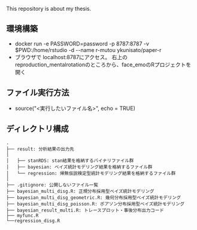 This repository is about my thesis.

## 環境構築
* docker run -e PASSWORD=password -p 8787:8787 -v $PWD:/home/rstudio -d --name r-mutou ykunisato/paper-r
* ブラウザで localhost:8787にアクセス。
右上のreproduction_mentalrotationのところから、face_emoのRプロジェクトを開く

## ファイル実行方法
* source("<実行したいファイル名>", echo = TRUE)

## ディレクトリ構成
```
.
├── result: 分析結果の出力先
│
│   ├── stanRDS: stan結果を格納するバイナリファイル群
│   ├── bayesian: ベイズ統計モデリング結果を格納するファイル群
│   └── regression: 帰無仮説検定型統計モデリング結果を格納するファイル群
│
├── .gitignore: 公開しないファイル一覧
├── bayesian_multi_disg.R: 正規分布採用型ベイズ統計モデリング
├── bayesian_multi_disg_geometric.R: 幾何分布採用型ベイズ統計モデリング
├── bayesian_multi_disg_poisson.R: ポアソン分布採用型ベイズ統計モデリング
├── bayesian_result_multi.R: トレースプロット・事後分布出力コード
├── myfunc.R
└──regression_disg.R
```

